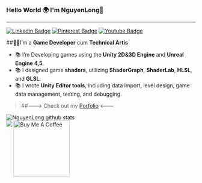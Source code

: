 ### Hello World 🌍 I'm NguyenLong👋

<hr>

[![Linkedin Badge](https://img.shields.io/badge/LinkedIn-blue?style=flat&logo=LinkedIn&logoColor=white&link=https://www.linkedin.com/in/nguyenlong147)](https://www.linkedin.com/in/nguyenlong147)
[![Pinterest Badge](https://img.shields.io/badge/Pinterest-red?style=flat&logo=Pinterest&logoColor=white&link=https://www.pinterest.com/BuCiuPi)](https://www.pinterest.com/BuCiuPi)
[![Youtube Badge](https://img.shields.io/badge/Youtube-red?style=flat&logo=Youtube&logoColor=white&link=https://www.youtube.com/channel/UCpVI7JFmHO3CNkUcmgIandQ)](https://www.youtube.com/channel/UCpVI7JFmHO3CNkUcmgIandQ)

##👨‍💻I’m a **Game Developer** cum **Technical Artis**

* 📚 I’m Developing games using the **Unity 2D&3D Engine** and **Unreal Engine 4,5**.
* 📚 I designed game **shaders**, utilizing **ShaderGraph**, **ShaderLab**, **HLSL**, and **GLSL**.
* 📚 I wrote **Unity Editor tools**, including data import, level design, game data management, testing, and
debugging.

>##---> Check out my [Porfolio](https://buciupi.github.io/) <---

<img align="center" src="https://github-readme-stats.vercel.app/api?username=BuCiuPi&theme=radical&show_icons=true" alt="NguyenLong github stats"/>
<br/>

<a href="https://github.com/BuCiuPi/github-readme-stats">
<img align="left" src="https://github-readme-stats.vercel.app/api/top-langs/?username=BuCiuPi&layout=compact&theme=algolia"/>
</a>
<a href="https://www.buymeacoffee.com/nguyenlong" target="_blank"><img src="https://cdn.buymeacoffee.com/buttons/v2/default-red.png" alt="Buy Me A Coffee" width="150" ></a>
